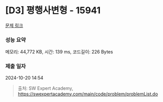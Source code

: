 # [D3] 평행사변형 - 15941 

[문제 링크](https://swexpertacademy.com/main/code/problem/problemDetail.do?contestProbId=AYVgOZEKOpcDFAQK) 

### 성능 요약

메모리: 44,772 KB, 시간: 139 ms, 코드길이: 226 Bytes

### 제출 일자

2024-10-20 14:54



> 출처: SW Expert Academy, https://swexpertacademy.com/main/code/problem/problemList.do